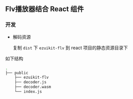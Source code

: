 ## Flv播放器结合 React 组件

### 开发

- 解码资源

  复制 `dist` 下 `ezuikit-flv` 到 react 项目的静态资源目录下

如下结构

```bash
.
├── public
    ├── ezuikit-flv
    ├── decoder.js
    ├── decoder.wasm
    └── index.js
```
